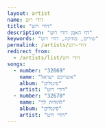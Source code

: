 ```yaml
---
layout: artist
name: דודי רוט
title: "דודי רוט"
description: "דף האמן דודי רוט"
keywords: "שירים, מוזיקה, דודי רוט"
permalink: /artists/דודי-רוט
redirect_from:
  - /artists/list/דודי רוט
songs:
  - number: "32669"
    name: "אשריכם ישראל"
    album: "סינגלים"
    artist: "דודי רוט"
  - number: "32670"
    name: "להודות לך"
    album: "סינגלים"
    artist: "דודי רוט"
---
```

